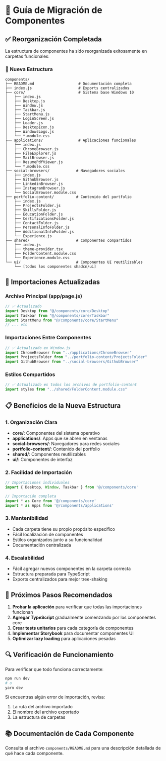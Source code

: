 # 🔄 Guía de Migración de Componentes

## ✅ **Reorganización Completada**

La estructura de componentes ha sido reorganizada exitosamente en carpetas funcionales:

### 📁 **Nueva Estructura**
```
components/
├── README.md                    # Documentación completa
├── index.js                     # Exports centralizados
├── core/                        # Sistema base Windows 10
│   ├── index.js
│   ├── Desktop.js
│   ├── Window.js
│   ├── Taskbar.js
│   ├── StartMenu.js
│   ├── LoginScreen.js
│   ├── Loader.js
│   ├── DesktopIcon.js
│   ├── WindowsLogo.js
│   └── *.module.css
├── applications/                # Aplicaciones funcionales
│   ├── index.js
│   ├── ChromeBrowser.js
│   ├── FileExplorer.js
│   ├── MailBrowser.js
│   ├── ResumePdfViewer.js
│   └── *.module.css
├── social-browsers/            # Navegadores sociales
│   ├── index.js
│   ├── GithubBrowser.js
│   ├── LinkedinBrowser.js
│   ├── InstagramBrowser.js
│   └── SocialBrowser.module.css
├── portfolio-content/          # Contenido del portfolio
│   ├── index.js
│   ├── ProjectsFolder.js
│   ├── SkillsFolder.js
│   ├── EducationFolder.js
│   ├── CertificationsFolder.js
│   ├── ContactFolder.js
│   ├── PersonalInfoFolder.js
│   ├── AdditionalInfoFolder.js
│   └── Experience.js
├── shared/                     # Componentes compartidos
│   ├── index.js
│   ├── theme-provider.tsx
│   ├── FolderContent.module.css
│   └── Experience.module.css
└── ui/                         # Componentes UI reutilizables
    └── [todos los componentes shadcn/ui]
```

## 🔧 **Importaciones Actualizadas**

### **Archivo Principal (app/page.js)**
```javascript
// ✅ Actualizado
import Desktop from "@/components/core/Desktop"
import Taskbar from "@/components/core/Taskbar"
import StartMenu from "@/components/core/StartMenu"
// ... etc
```

### **Importaciones Entre Componentes**
```javascript
// ✅ Actualizado en Window.js
import ChromeBrowser from "../applications/ChromeBrowser"
import ProjectsFolder from "../portfolio-content/ProjectsFolder"
import GithubBrowser from "../social-browsers/GithubBrowser"
```

### **Estilos Compartidos**
```javascript
// ✅ Actualizado en todos los archivos de portfolio-content
import styles from "../shared/FolderContent.module.css"
```

## 📋 **Beneficios de la Nueva Estructura**

### **1. Organización Clara**
- **core/**: Componentes del sistema operativo
- **applications/**: Apps que se abren en ventanas  
- **social-browsers/**: Navegadores para redes sociales
- **portfolio-content/**: Contenido del portfolio
- **shared/**: Componentes reutilizables
- **ui/**: Componentes de interfaz

### **2. Facilidad de Importación**
```javascript
// Importaciones individuales
import { Desktop, Window, Taskbar } from '@/components/core'

// Importación completa
import * as Core from '@/components/core'
import * as Apps from '@/components/applications'
```

### **3. Mantenibilidad**
- Cada carpeta tiene su propio propósito específico
- Fácil localización de componentes
- Estilos organizados junto a su funcionalidad
- Documentación centralizada

### **4. Escalabilidad**
- Fácil agregar nuevos componentes en la carpeta correcta
- Estructura preparada para TypeScript
- Exports centralizados para mejor tree-shaking

## 🚀 **Próximos Pasos Recomendados**

1. **Probar la aplicación** para verificar que todas las importaciones funcionan
2. **Agregar TypeScript** gradualmente comenzando por los componentes core
3. **Crear tests unitarios** para cada categoría de componentes
4. **Implementar Storybook** para documentar componentes UI
5. **Optimizar lazy loading** para aplicaciones pesadas

## 🔍 **Verificación de Funcionamiento**

Para verificar que todo funciona correctamente:

```bash
npm run dev
# o
yarn dev
```

Si encuentras algún error de importación, revisa:
1. La ruta del archivo importado
2. El nombre del archivo exportado
3. La estructura de carpetas

## 📚 **Documentación de Cada Componente**

Consulta el archivo `components/README.md` para una descripción detallada de qué hace cada componente.
